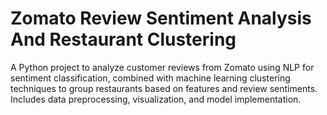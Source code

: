 # Zomato Review Sentiment Analysis And Restaurant Clustering
 A Python project to analyze customer reviews from Zomato using NLP for sentiment classification, combined with machine learning clustering techniques to group restaurants based on features and review sentiments. Includes data preprocessing, visualization, and model implementation.
